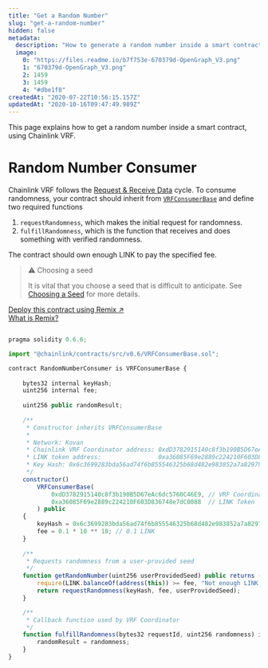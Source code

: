 ```yaml
---
title: "Get a Random Number"
slug: "get-a-random-number"
hidden: false
metadata: 
  description: "How to generate a random number inside a smart contract using Chainlink VRF."
  image: 
    0: "https://files.readme.io/b7f753e-670379d-OpenGraph_V3.png"
    1: "670379d-OpenGraph_V3.png"
    2: 1459
    3: 1459
    4: "#dbe1f8"
createdAt: "2020-07-22T10:56:15.157Z"
updatedAt: "2020-10-16T09:47:49.989Z"
---
```

This page explains how to get a random number inside a smart contract, using Chainlink VRF.

# Random Number Consumer

Chainlink VRF follows the [Request & Receive Data](doc:request-and-receive-data) cycle. To consume randomness, your contract should inherit from <a href="https://github.com/smartcontractkit/chainlink/blob/master/evm-contracts/src/v0.6/VRFConsumerBase.sol" target="_blank">`VRFConsumerBase`</a> and define two required functions

1. `requestRandomness`, which makes the initial request for randomness.
2. `fulfillRandomness`, which is the function that receives and does something with verified randomness.

The contract should own enough LINK to pay the specified fee.

> ⚠️ Choosing a seed
> 
> It is vital that you choose a seed that is difficult to anticipate. See [Choosing a Seed](doc:chainlink-vrf-api-reference#choosing-a-seed) for more details.

<div class="row text-center center">
<div class="col-xs-12 col-md-6 col-md-offset-3">
<a href="https://remix.ethereum.org/#version=soljson-v0.6.6+commit.6c089d02.js&optimize=false&evmVersion=null&gist=536123b71478ad4442cfc4278e8de577" target="_blank" class="cl-button--ghost solidity-tracked">Deploy this contract using Remix ↗</a>
</div>
<div class="col-xs-12 col-md-6 col-md-offset-3">
<a href="https://docs.chain.link/docs/example-walkthrough" target="_blank">What is Remix?</a>
</div>
</div>

```javascript Kovan

pragma solidity 0.6.6;

import "@chainlink/contracts/src/v0.6/VRFConsumerBase.sol";

contract RandomNumberConsumer is VRFConsumerBase {
    
    bytes32 internal keyHash;
    uint256 internal fee;
    
    uint256 public randomResult;
    
    /**
     * Constructor inherits VRFConsumerBase
     * 
     * Network: Kovan
     * Chainlink VRF Coordinator address: 0xdD3782915140c8f3b190B5D67eAc6dc5760C46E9
     * LINK token address:                0xa36085F69e2889c224210F603D836748e7dC0088
     * Key Hash: 0x6c3699283bda56ad74f6b855546325b68d482e983852a7a82979cc4807b641f4
     */
    constructor() 
        VRFConsumerBase(
            0xdD3782915140c8f3b190B5D67eAc6dc5760C46E9, // VRF Coordinator
            0xa36085F69e2889c224210F603D836748e7dC0088  // LINK Token
        ) public
    {
        keyHash = 0x6c3699283bda56ad74f6b855546325b68d482e983852a7a82979cc4807b641f4;
        fee = 0.1 * 10 ** 18; // 0.1 LINK
    }
    
    /** 
     * Requests randomness from a user-provided seed
     */
    function getRandomNumber(uint256 userProvidedSeed) public returns (bytes32 requestId) {
        require(LINK.balanceOf(address(this)) >= fee, "Not enough LINK - fill contract with faucet");
        return requestRandomness(keyHash, fee, userProvidedSeed);
    }

    /**
     * Callback function used by VRF Coordinator
     */
    function fulfillRandomness(bytes32 requestId, uint256 randomness) internal override {
        randomResult = randomness;
    }
}
```